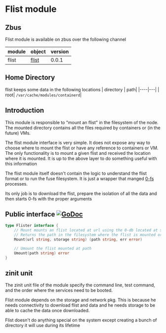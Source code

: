 # Flist module

## Zbus

Flist module is available on zbus over the following channel

| module | object | version |
|--------|--------|---------|
|flist   |[flist](#public-interface)| 0.0.1

## Home Directory
flist keeps some data in the following locations
| directory | path|
|----|---|
| root| `/var/cache/modules/containerd`|

## Introduction

This module is responsible to "mount an flist" in the filesystem of the node. The mounted directory contains all the files required by containers or (in the future) VMs.

The flist module interface is very simple. It does not expose any way to choose where to mount the flist or have any reference to containers or VM. The only functionality is to mount a given flist and received the location where it is mounted. It is up to the above layer to do something useful with this information

The flist module itself doesn't contain the logic to understand the flist format or to run the fuse filesystem. It is just a wrapper that manged [0-fs](https://github.com/threefoldtech/0-fs) processes.

Its only job is to download the flist, prepare the isolation of all the data and then starts 0-fs with the proper arguments

## Public interface [![GoDoc](https://godoc.org/github.com/threefoldtech/zos/pkg/flist?status.svg)](https://godoc.org/github.com/threefoldtech/zos/pkg/flist)

```go
type Flister interface {
	// Mount mounts an flist located at url using the 0-db located at storage.
	// Returns the path in the filesystem where the flist is mounted or an error
	Mount(url string, storage string) (path string, err error)

	// Umount the flist mounted at path
	Umount(path string) error
}
```

## zinit unit

The zinit unit file of the module specify the command line,  test command, and the order where the services need to be booted.

Flist module depends on the storage and network pkg.
This is because he needs connectivity to download flist and data and he needs storage to be able to cache the data once downloaded.

Flist doesn't do anything special on the system except creating a bunch of directory it will use during its lifetime
